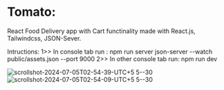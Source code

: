# Tomato: 

React Food Delivery app with Cart functinality made with React.js, Tailwindcss, JSON-Sever.

Intructions:
1>> In console tab run : npm run server  json-server --watch public/assets.json --port 9000
2>> In other console tab run: npm run dev

![scrollshot-2024-07-05T02-54-39-UTC+5 5--30](https://github.com/ujjaval-parmar/React-Tomato-Frontend/assets/154329143/c3fa56c2-9260-4689-a05a-387e12594aed)
![scrollshot-2024-07-05T02-54-09-UTC+5 5--30](https://github.com/ujjaval-parmar/React-Tomato-Frontend/assets/154329143/0581bd9b-d1b8-416f-8299-91d92dd9a249)
